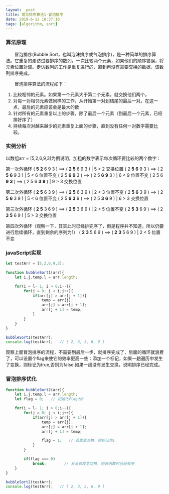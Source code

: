```yaml
---
layout: _post
title: 常见排序算法1-冒泡排序
date: 2019-6-12 10:37:10
tags: [algorithm, sort]
---
```



### 算法原理

　　冒泡排序(Bubble Sort，也叫泡沫排序或气泡排序)，是一种简单的排序算法。它重复的走访过要排序的数列，一次比较两个元素，如果他们的顺序错误，将元素位置对调。走访数列的工作是重复进行的，直到再没有需要交换的数据，该数列排序完成。

　　冒泡排序算法的流程如下：
1. 比较相邻的元素。如果第一个元素大于第二个元素，就交换他们两个。
2. 对每一对相邻元素做同样的工作，从开始第一对到结尾的最后一对。在这一点，最后的元素应该会是最大的数
3. 针对所有的元素重复以上的步骤，除了最后一个元素（到最后一个元素，已经排好序了）
4. 持续每次对越来越少的元素重复上面的步骤，直到没有任何一对数字需要比较。

### 实例分析

以数组arr = [5,2,6,9,3]为例说明，加粗的数字表示每次循环要比较的两个数字：

第一次外循环
    ( **5** **2** 6 9 3 ) ==> ( **2** **5** 6 9 3 )  |  5 > 2 交换位置
    ( 2 **5** **6** 9 3 ) ==> ( 2 **5** **6** 9 3 )  |  5 < 6 位置不变
    ( 2 5 **6** **9** 3 ) ==> ( 2 5 **6** **9** 3 )  |  6 < 9 位置不变
    ( 2 5 6 **9** **3** ) ==> ( 2 5 6 **3** **9** )  |  9 > 3 交换位置

第二次外循环
    ( **2** **5** 6 3 9 ) ==> ( **2** **5** 6 3 9 )  |  2 < 3 位置不变
    ( 2 **5** **6** 3 9 ) ==> ( 2 **5** **6** 3 9 )  |  5 < 6 位置不变
    ( 2 5 **6** **3** 9 ) ==> ( 2 5 **3** **6** 9 )  |  6 > 3 交换位置

第三次外循环
    ( **2** **5** 3 6 9 ) ==> ( **2** **5** 3 6 9 )  |  2 < 5 位置不变
    ( 2 **5** **3** 6 9 ) ==> ( 2 **3** **5** 6 9 )  |  5 > 3 交换位置

第四次外循环（观察一下，其实此时已经排完序了，但是程序并不知道，所以仍要进行后续循环，直到剩余的序列为1）
   ( **2** **3** 5 6 9 ) ==> ( **2** **3** 5 6 9 )  |  2 < 5 位置不变

###  javaScript实现

```js
let testArr = [5,2,6,9,3];

function bubbleSort1(arr){
    let i,j,temp,l = arr.length;

    for(i = l- 1; i > 0;i--){
        for(j = 0; j < i;j++){
            if(arr[j] > arr[j + 1]){
                temp = arr[j];
                arr[j] = arr[j + 1];
                arr[j + 1] = temp;
            }
        }
    }
}

bubbleSort1(testArr);
console.log(testArr);   // [ 2, 3, 5, 6, 9 ]

```

观察上面冒泡排序的流程，不需要到最后一步，就排序完成了，后面的循环就浪费了，可以设置个flag来使它的效率更高一些：添加一个标记，如果一趟遍历中发生了变换，则标记为true,否则为false.如果一趟没有发生交换，说明排序已经完成。

### 冒泡排序优化

```js
function bubbleSort2(arr){
    let i,j,temp,l = arr.length;
    let flag = 0;   // 初始化flag为0

    for(i = l- 1; i > 0;i--){
        for(j = 0; j < i;j++){
            if(arr[j] > arr[j + 1]){
                temp = arr[j];
                arr[j] = arr[j + 1];
                arr[j + 1] = temp;

                flag = 1;   // 若发生交换，则标记为1
            }
        }

        if(flag === 0)
            break;        // 若没有发生交换，则说明数列已经有序
    }
}

bubbleSort2(testArr);
console.log(testArr);   // [ 2, 3, 5, 6, 9 ]
```